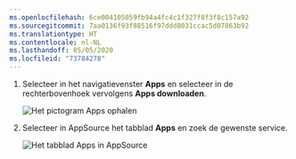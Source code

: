 ```yaml
---
ms.openlocfilehash: 6ce004105059fb94a4fc4c1f327f8f3f8c157a92
ms.sourcegitcommit: 7aa0136f93f88516f97ddd8031ccac5d07863b92
ms.translationtype: HT
ms.contentlocale: nl-NL
ms.lasthandoff: 05/05/2020
ms.locfileid: "73784278"
---
```

1. Selecteer in het navigatievenster **Apps** en selecteer in de rechterbovenhoek vervolgens **Apps downloaden**.
   
     ![Het pictogram Apps ophalen](./media/powerbi-service-apps-get-more-apps/power-bi-service-apps-get-apps-1-app-line.png)
2. Selecteer in AppSource het tabblad **Apps** en zoek de gewenste service.
   
    ![Het tabblad Apps in AppSource](./media/powerbi-service-apps-get-more-apps/power-bi-appsource-apps.png)

